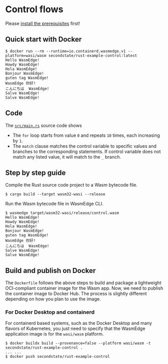 # Control flows

Please [install the prerequisites](../README.md) first!

## Quick start with Docker

```
$ docker run --rm --runtime=io.containerd.wasmedge.v1 --platform=wasi/wasm secondstate/rust-example-control:latest
Hello WasmEdge!
Howdy WasmEdge!
Hola WasmEdge!
Bonjour WasmEdge!
guten tag WasmEdge!
WasmEdge 你好!
こんにちは  WasmEdge!
Salve WasmEdge!
Salve WasmEdge!
```

## Code

The [`src/main.rs`](src/main.rs) source code shows

* The `for` loop starts from value `0` and repeats `10` times, each increasing by `1`.
* The `match` clause matches the control variable to specific values and branches to the corresponding statements. If control variable does not match any listed value, it will match to the `_` branch.


## Step by step guide

Compile the Rust source code project to a Wasm bytecode file.

```
$ cargo build --target wasm32-wasi --release
```

Run the Wasm bytecode file in WasmEdge CLI.

```
$ wasmedge target/wasm32-wasi/release/control.wasm
Hello WasmEdge!
Howdy WasmEdge!
Hola WasmEdge!
Bonjour WasmEdge!
guten tag WasmEdge!
WasmEdge 你好!
こんにちは  WasmEdge!
Salve WasmEdge!
Salve WasmEdge!
```

## Build and publish on Docker

The `Dockerfile` follows the above steps to build and package a lightweight OCI-compliant container image for the Wasm app.
Now, we need to publish the container image to Docker Hub. The process is slightly different depending on how you plan to use the image.

### For Docker Desktop and containerd

For containerd based systems, such as the Docker Desktop and many flavors of Kubernetes,
you just need to specify that the WasmEdge application image is for the `wasi/wasm` platform.

```
$ docker buildx build --provenance=false --platform wasi/wasm -t secondstate/rust-example-control .
... ...
$ docker push secondstate/rust-example-control
```

